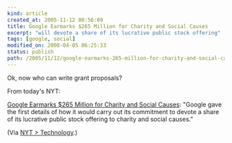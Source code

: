 ```yaml
---
kind: article
created_at: 2005-11-12 00:56:09
title: Google Earmarks $265 Million for Charity and Social Causes
excerpt: "will devote a share of its lucrative public stock offering"
tags: [google, social]
modified_on: 2008-04-05 06:25:33
status: publish 
path: /2005/11/12/google-earmarks-265-million-for-charity-and-social-causes
---
```


Ok, now who can write grant proposals? 

From today's NYT: 

<p><a href="http://www.nytimes.com/2005/10/12/technology/12google.html?ex=1286769600&en=ae8dac13be570d1c&ei=5088&partner=rssnyt&emc=rss">Google Earmarks $265 Million for Charity and Social Causes</a>: "Google gave the first details of how it would carry out its commitment to devote a share of its lucrative public stock offering to charity and social causes."</p><p>(Via <a href="http://www.nytimes.com/pages/technology/index.html?partner=rssnyt">NYT > Technology</a>.)</p>